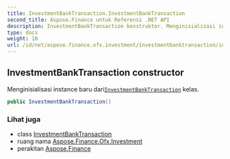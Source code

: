 ```yaml
---
title: InvestmentBankTransaction.InvestmentBankTransaction
second_title: Aspose.Finance untuk Referensi .NET API
description: InvestmentBankTransaction konstruktor. Menginisialisasi instance baru dariInvestmentBankTransaction kelas.
type: docs
weight: 10
url: /id/net/aspose.finance.ofx.investment/investmentbanktransaction/investmentbanktransaction/
---
```

## InvestmentBankTransaction constructor

Menginisialisasi instance baru dari[`InvestmentBankTransaction`](../) kelas.

```csharp
public InvestmentBankTransaction()
```

### Lihat juga

* class [InvestmentBankTransaction](../)
* ruang nama [Aspose.Finance.Ofx.Investment](../../investmentbanktransaction/)
* perakitan [Aspose.Finance](../../../)


